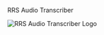 RRS Audio Transcriber

![RRS Audio Transcriber Logo](https://res.cloudinary.com/satjay/image/upload/v1747377860/dwwatpsxg1pp6yulsaqh.png)

